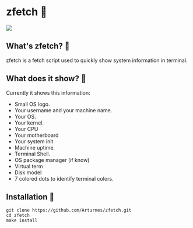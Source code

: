 # zfetch 📜
![](https://raw.githubusercontent.com/jornmann/zfetch/img/zfetchscrot.png)
## What's zfetch? 🤔
zfetch is a fetch script used to quickly show system information in terminal.
## What does it show? 🤔
Currently it shows this information:
- Small OS logo.
- Your username and your machine name.
- Your OS.
- Your kernel.
- Your CPU
- Your motherboard
- Your system init
- Machine uptime.
- Terminal Shell.
- OS package manager (if know)
- Virtual term
- Disk model
- 7 colored dots to identify terminal colors.
## Installation 🔧
```
git clone https://github.com/Arturmes/zfetch.git
cd zfetch
make install
```
